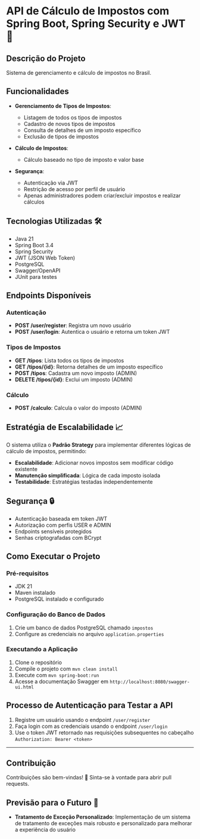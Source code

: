 # API de Cálculo de Impostos com Spring Boot, Spring Security e JWT 🚀

## Descrição do Projeto
Sistema de gerenciamento e cálculo de impostos no Brasil.

## Funcionalidades
- **Gerenciamento de Tipos de Impostos**:
  - Listagem de todos os tipos de impostos
  - Cadastro de novos tipos de impostos
  - Consulta de detalhes de um imposto específico
  - Exclusão de tipos de impostos
  
- **Cálculo de Impostos**:
  - Cálculo baseado no tipo de imposto e valor base
  
- **Segurança**:
  - Autenticação via JWT
  - Restrição de acesso por perfil de usuário
  - Apenas administradores podem criar/excluir impostos e realizar cálculos

## Tecnologias Utilizadas 🛠️
- Java 21
- Spring Boot 3.4
- Spring Security
- JWT (JSON Web Token)
- PostgreSQL
- Swagger/OpenAPI
- JUnit para testes

## Endpoints Disponíveis

### Autenticação
- **POST /user/register**: Registra um novo usuário
- **POST /user/login**: Autentica o usuário e retorna um token JWT

### Tipos de Impostos
- **GET /tipos**: Lista todos os tipos de impostos
- **GET /tipos/{id}**: Retorna detalhes de um imposto específico
- **POST /tipos**: Cadastra um novo imposto (ADMIN)
- **DELETE /tipos/{id}**: Exclui um imposto (ADMIN)

### Cálculo
- **POST /calculo**: Calcula o valor do imposto (ADMIN)

## Estratégia de Escalabilidade 📈

O sistema utiliza o **Padrão Strategy** para implementar diferentes lógicas de cálculo de impostos, permitindo:

- **Escalabilidade**: Adicionar novos impostos sem modificar código existente
- **Manutenção simplificada**: Lógica de cada imposto isolada
- **Testabilidade**: Estratégias testadas independentemente

## Segurança 🔒
- Autenticação baseada em token JWT
- Autorização com perfis USER e ADMIN
- Endpoints sensíveis protegidos
- Senhas criptografadas com BCrypt

## Como Executar o Projeto

### Pré-requisitos
- JDK 21
- Maven instalado
- PostgreSQL instalado e configurado

### Configuração do Banco de Dados
1. Crie um banco de dados PostgreSQL chamado `impostos`
2. Configure as credenciais no arquivo `application.properties`

### Executando a Aplicação
1. Clone o repositório
2. Compile o projeto com `mvn clean install`
3. Execute com `mvn spring-boot:run`
4. Acesse a documentação Swagger em `http://localhost:8080/swagger-ui.html`

## Processo de Autenticação para Testar a API

1. Registre um usuário usando o endpoint `/user/register`
2. Faça login com as credenciais usando o endpoint `/user/login`
3. Use o token JWT retornado nas requisições subsequentes no cabeçalho `Authorization: Bearer <token>`

---

## Contribuição
Contribuições são bem-vindas! 🎉 Sinta-se à vontade para abrir pull requests.

## Previsão para o Futuro 🚀
- **Tratamento de Exceção Personalizado**: Implementação de um sistema de tratamento de exceções mais robusto e personalizado para melhorar a experiência do usuário 